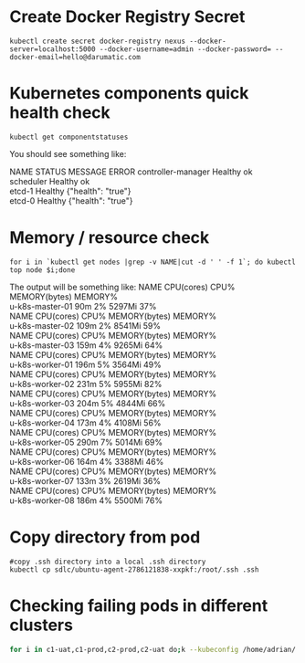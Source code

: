 # Create Docker Registry Secret
```
kubectl create secret docker-registry nexus --docker-server=localhost:5000 --docker-username=admin --docker-password= --docker-email=hello@darumatic.com
```

# Kubernetes components quick health check
```
kubectl get componentstatuses
```
You should see something like:

NAME                 STATUS    MESSAGE              ERROR
controller-manager   Healthy   ok                   
scheduler            Healthy   ok                   
etcd-1               Healthy   {"health": "true"}   
etcd-0               Healthy   {"health": "true"} 

# Memory / resource check
```
for i in `kubectl get nodes |grep -v NAME|cut -d ' ' -f 1`; do kubectl top node $i;done
```
The output will be something like:
NAME              CPU(cores)   CPU%      MEMORY(bytes)   MEMORY%  
u-k8s-master-01   90m          2%        5297Mi          37%      
NAME              CPU(cores)   CPU%      MEMORY(bytes)   MEMORY%  
u-k8s-master-02   109m         2%        8541Mi          59%      
NAME              CPU(cores)   CPU%      MEMORY(bytes)   MEMORY%  
u-k8s-master-03   159m         4%        9265Mi          64%      
NAME              CPU(cores)   CPU%      MEMORY(bytes)   MEMORY%  
u-k8s-worker-01   196m         5%        3564Mi          49%      
NAME              CPU(cores)   CPU%      MEMORY(bytes)   MEMORY%  
u-k8s-worker-02   231m         5%        5955Mi          82%      
NAME              CPU(cores)   CPU%      MEMORY(bytes)   MEMORY%  
u-k8s-worker-03   204m         5%        4844Mi          66%      
NAME              CPU(cores)   CPU%      MEMORY(bytes)   MEMORY%  
u-k8s-worker-04   173m         4%        4108Mi          56%      
NAME              CPU(cores)   CPU%      MEMORY(bytes)   MEMORY%  
u-k8s-worker-05   290m         7%        5014Mi          69%      
NAME              CPU(cores)   CPU%      MEMORY(bytes)   MEMORY%  
u-k8s-worker-06   164m         4%        3388Mi          46%      
NAME              CPU(cores)   CPU%      MEMORY(bytes)   MEMORY%  
u-k8s-worker-07   133m         3%        2619Mi          36%      
NAME              CPU(cores)   CPU%      MEMORY(bytes)   MEMORY%  
u-k8s-worker-08   186m         4%        5500Mi          76%    

# Copy directory from pod
```
#copy .ssh directory into a local .ssh directory
kubectl cp sdlc/ubuntu-agent-2786121838-xxpkf:/root/.ssh .ssh
```

# Checking failing pods in different clusters
```bash
for i in c1-uat,c1-prod,c2-prod,c2-uat do;k --kubeconfig /home/adrian/.kube/config-$i get pods --all-namespaces -o wide|grep -v Running;done
```


